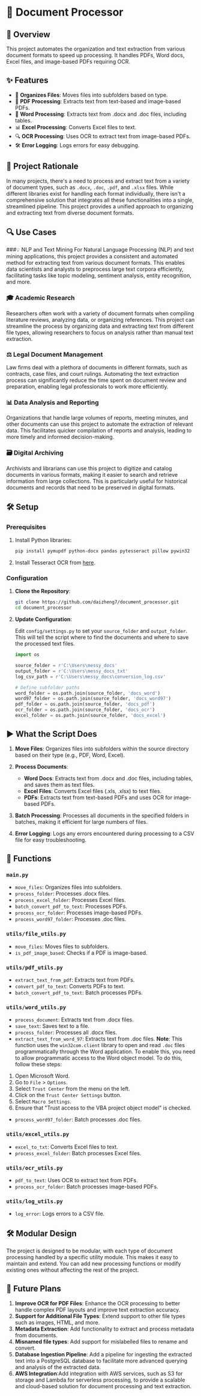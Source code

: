 # 📄 Document Processor

## 🚀 Overview

This project automates the organization and text extraction from various document formats to speed up processing. It handles PDFs, Word docs, Excel files, and image-based PDFs requiring OCR.

## ✨ Features

- 📂 **Organizes Files**: Moves files into subfolders based on type.
- 📑 **PDF Processing**: Extracts text from text-based and image-based PDFs.
- 📝 **Word Processing**: Extracts text from .docx and .doc files, including tables.
- 📊 **Excel Processing**: Converts Excel files to text.
- 🔍 **OCR Processing**: Uses OCR to extract text from image-based PDFs.
- 🛠️ **Error Logging**: Logs errors for easy debugging.
  
## 🌟 Project Rationale

In many projects, there's a need to process and extract text from a variety of document types, such as `.docx`, `.doc`, `.pdf`, and `.xlsx` files. While different libraries exist for handling each format individually, there isn't a comprehensive solution that integrates all these functionalities into a single, streamlined pipeline. This project provides a unified approach to organizing and extracting text from diverse document formats.

## 🔍 Use Cases

###💡 NLP and Text Mining
For Natural Language Processing (NLP) and text mining applications, this project provides a consistent and automated method for extracting text from various document formats. This enables data scientists and analysts to preprocess large text corpora efficiently, facilitating tasks like topic modeling, sentiment analysis, entity recognition, and more.

### 🎓 Academic Research
Researchers often work with a variety of document formats when compiling literature reviews, analyzing data, or organizing references. This project can streamline the process by organizing data and extracting text from different file types, allowing researchers to focus on analysis rather than manual text extraction.

### ⚖️ Legal Document Management
Law firms deal with a plethora of documents in different formats, such as contracts, case files, and court rulings. Automating the text extraction process can significantly reduce the time spent on document review and preparation, enabling legal professionals to work more efficiently.

### 📊 Data Analysis and Reporting
Organizations that handle large volumes of reports, meeting minutes, and other documents can use this project to automate the extraction of relevant data. This facilitates quicker compilation of reports and analysis, leading to more timely and informed decision-making.

### 🗃️ Digital Archiving
Archivists and librarians can use this project to digitize and catalog documents in various formats, making it easier to search and retrieve information from large collections. This is particularly useful for historical documents and records that need to be preserved in digital formats.

## 🛠️ Setup

### Prerequisites

1. Install Python libraries:

    ```bash
    pip install pymupdf python-docx pandas pytesseract pillow pywin32
    ```

2. Install Tesseract OCR from [here](https://github.com/tesseract-ocr/tesseract).

### Configuration

1. **Clone the Repository**:

    ```bash
    git clone https://github.com/daizheng7/document_processor.git
    cd document_processor
    ```

2. **Update Configuration**:

    Edit `config/settings.py` to set your `source_folder` and `output_folder`. This will tell the script where to find the documents and where to save the processed text files.

    ```python
    import os

    source_folder = r'C:\Users\messy_docs'
    output_folder = r'C:\Users\messy_docs_txt'
    log_csv_path = r'C:\Users\messy_docs\conversion_log.csv'

    # Define subfolder paths
    word_folder = os.path.join(source_folder, 'docs_word')
    word97_folder = os.path.join(source_folder, 'docs_word97')
    pdf_folder = os.path.join(source_folder, 'docs_pdf')
    ocr_folder = os.path.join(source_folder, 'docs_ocr')
    excel_folder = os.path.join(source_folder, 'docs_excel')
    ```

## ▶️ What the Script Does

1. **Move Files**: Organizes files into subfolders within the source directory based on their type (e.g., PDF, Word, Excel).

2. **Process Documents**:
    - **Word Docs**: Extracts text from .docx and .doc files, including tables, and saves them as text files.
    - **Excel Files**: Converts Excel files (.xls, .xlsx) to text files.
    - **PDFs**: Extracts text from text-based PDFs and uses OCR for image-based PDFs.

3. **Batch Processing**: Processes all documents in the specified folders in batches, making it efficient for large numbers of files.

4. **Error Logging**: Logs any errors encountered during processing to a CSV file for easy troubleshooting.

## 🔧 Functions

### `main.py`

- `move_files`: Organizes files into subfolders.
- `process_folder`: Processes .docx files.
- `process_excel_folder`: Processes Excel files.
- `batch_convert_pdf_to_text`: Processes PDFs.
- `process_ocr_folder`: Processes image-based PDFs.
- `process_word97_folder`: Processes .doc files.

### `utils/file_utils.py`

- `move_files`: Moves files to subfolders.
- `is_pdf_image_based`: Checks if a PDF is image-based.

### `utils/pdf_utils.py`

- `extract_text_from_pdf`: Extracts text from PDFs.
- `convert_pdf_to_text`: Converts PDFs to text.
- `batch_convert_pdf_to_text`: Batch processes PDFs.

### `utils/word_utils.py`

- `process_document`: Extracts text from .docx files.
- `save_text`: Saves text to a file.
- `process_folder`: Processes all .docx files.
- `extract_text_from_word_97`: Extracts text from .doc files.
**Note**: This function uses the `win32com.client` library to open and read `.doc` files programmatically through the Word application. To enable this, you need to allow programmatic access to the Word object model. To do this, follow these steps:
1. Open Microsoft Word.
2. Go to `File` > `Options`.
3. Select `Trust Center` from the menu on the left.
4. Click on the `Trust Center Settings` button.
5. Select `Macro Settings`.
6. Ensure that "Trust access to the VBA project object model" is checked.
- `process_word97_folder`: Batch processes .doc files.

### `utils/excel_utils.py`

- `excel_to_txt`: Converts Excel files to text.
- `process_excel_folder`: Batch processes Excel files.

### `utils/ocr_utils.py`

- `pdf_to_text`: Uses OCR to extract text from PDFs.
- `process_ocr_folder`: Batch processes image-based PDFs.

### `utils/log_utils.py`

- `log_error`: Logs errors to a CSV file.

## 🛠️ Modular Design

The project is designed to be modular, with each type of document processing handled by a specific utility module. This makes it easy to maintain and extend. You can add new processing functions or modify existing ones without affecting the rest of the project.

## 🔮 Future Plans

1. **Improve OCR for PDF Files**: Enhance the OCR processing to better handle complex PDF layouts and improve text extraction accuracy.
2. **Support for Additional File Types**: Extend support to other file types such as images, HTML, and more.
3. **Metadata Extraction**: Add functionality to extract and process metadata from documents.
4. **Misnamed file types**: Add support for mislabelled files to rename and convert.
5. **Database Ingestion Pipeline**: Add a pipeline for ingesting the extracted text into a PostgreSQL database to facilitate more advanced querying and analysis of the extracted data.
6. **AWS Integration**:Add integration with AWS services, such as S3 for storage and Lambda for serverless processing, to provide a scalable and cloud-based solution for document processing and text extraction.

